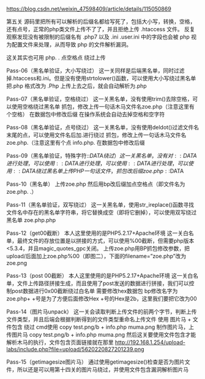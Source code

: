 https://blog.csdn.net/weixin_47598409/article/details/115050869

第五关
源码里把所有可以解析的后缀名都给写死了，包括大小写，转换，空格，还有点号，正常的php类文件上传不了了，并且拒绝上传 .htaccess 文件。
反复观察发现没有被限制的后缀名有 .php7 以及 .ini
.user.ini 中的字段也会被 php 视为配置文件来处理，从而导致 php 的文件解析漏洞。

这关其实也可用 php. . 点空格点 绕过上传



Pass-06（黑名单验证，大小写绕过）
这一关同样是后端黑名单，同时过滤掉.htaccess和.ini。但是没有使用strtolower()函数，可以使用大小写绕过黑名单
把.php 格式改为 .Php 上传上去之后，就会自动解析为.php


Pass-07（黑名单验证，空格绕过）
这一关黑名单，没有使用trim()去除空格，可以使用空格绕过黑名单
抓包，修改上传一句话木马文件名zoe.php（注意这里有个空格）
在数据包中修改后缀 在操作系统会自动去掉空格和空字符


Pass-08（黑名单验证，点号绕过）
这一关黑名单，没有使用deldot()过滤文件名末尾的点，可以使用文件名后加.进行绕过
抓包，修改上传一句话木马文件名zoe.php.（注意这里有个点
info.php.
在数据包中修改后缀



Pass-09（黑名单验证，特殊字符::$DATA绕过）
这一关黑名单，没有对::D A T A 进 行 处 理 ， 可 以 使 用 : : DATA进行处理，可以使用::DATA进行处理，可以使用::DATA绕过黑名单
上传PHP一句话文件，抓包改后缀zoe.php::$DATA



Pass-10（黑名单）
上传zoe.php 然后用bp改后缀加点空格点（即文件名为zoe.php. .）


Pass-11（黑名单验证，双写绕过）
这一关黑名单，使用str_ireplace()函数寻找文件名中存在的黑名单字符串，将它替换成空（即将它删掉），可以使用双写绕过黑名单
zoe.php.php


Pass-12（get00截断）
本人这里使用的是PHP5.2.17+Apache环境
这一关白名单，最终文件的存放位置是以拼接的方式，可以使用%00截断，但需要php版本<5.3.4，并且magic_quotes_gpc关闭。
上传zoe.php用BP抓包修改参数，把upload/后面加上zoe.php%00（即图二），下面的filename=”zoe.php”改为zoe.png


Pass-13（post 00截断）
本人这里使用的是PHP5.2.17+Apache环境
这一关白名单，文件上传路径拼接生成，而且使用了post发送的数据进行拼接，我们可以控制post数据进行0x00截断绕过白名单
需要修改hex数据包
bp修改名字为 zoe.php+ +号是为了方便后面修改Hex
+号的Hex是2b，这里我们要把它改为00


Pass-14（图片马unpack）
这一关会读取判断上传文件的前两个字节，判断上传文件类型，并且后端会根据判断得到的文件类型重命名上传文件
使用 图片马 + 文件包含 绕过
cmd使用 copy test.png/b + info.php muma.png 制作图片马，上传图片马
copy test.png/b + info.php muma.png
然后这关要使用文件包含才能解析木马的执行，文件包含页面链接就在那里
http://192.168.1.254/upload-labs/include.php?file=upload/5620220827201239.png



Pass-15（getimagesize图片马）
通过使用getimagesize()检查是否为图片文件，所以还是可以用第十四关的图片马绕过，并使用文件包含漏洞解析图片马












